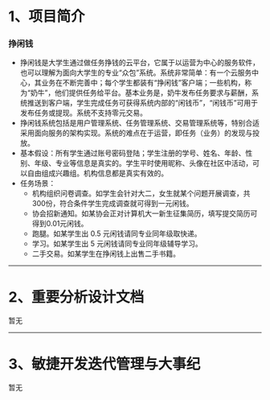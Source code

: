 # 1、项目简介
### 挣闲钱
 - 挣闲钱是大学生通过做任务挣钱的云平台，它属于以运营为中心的服务软件，也可以理解为面向大学生的专业“众包”系统。系统非常简单：有一个云服务中心，其业务在不断完善中；每个学生都装有“挣闲钱”客户端；一些机构，称为“奶牛”，他们提供任务给平台。基本业务是，奶牛发布任务要求与薪酬，系统推送到客户端，学生完成任务可获得系统内部的“闲钱币”，“闲钱币”可用于发布任务或提现。系统不支持零元交易。
 - 挣闲钱系统包括是用户管理系统、任务管理系统、交易管理系统等，特别合适采用面向服务的架构实现。系统的难点在于运营，即任务（业务）的发现与投放。
 - 基本假设：所有学生通过账号密码登陆；学生注册的学号、姓名、年龄、性别、年级、专业等信息是真实的。学生平时使用昵称、头像在社区中活动，可以自由组成兴趣组。机构信息都是真实有效的。
 - 任务场景：
    - 机构组织问卷调查。如学生会针对大二，女生就某个问题开展调查，共300份，符合条件学生完成调查就可得到一元闲钱。
     -	协会招新通知。如某协会正对计算机大一新生征集简历，填写提交简历可得到0.01元闲钱。
      -	跑腿。如某学生出 0.5 元闲钱请同专业同年级取快递。
      -	学习。如某学生出 5 元闲钱请同专业同年级辅导学习。
      -	二手交易。如某学生在挣闲钱上出售二手书籍。

---

# 2、重要分析设计文档
暂无

---

# 3、敏捷开发迭代管理与大事纪
暂无
